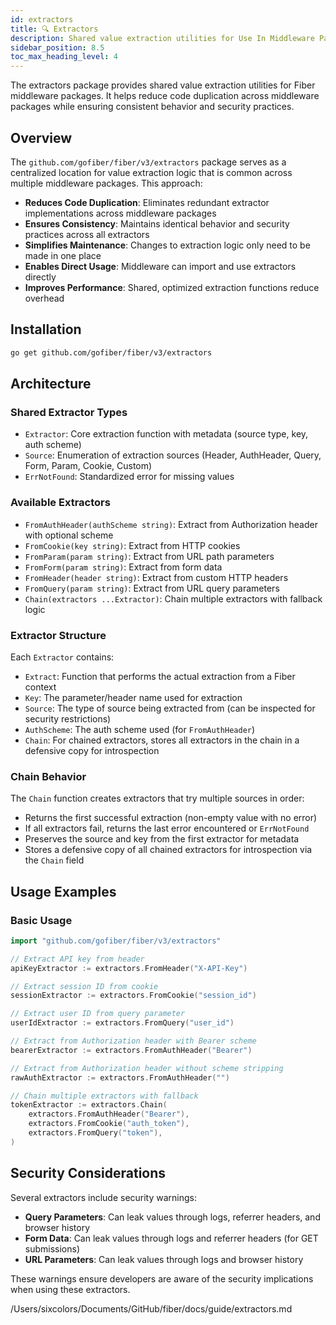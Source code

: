 ```yaml
---
id: extractors
title: 🔍 Extractors
description: Shared value extraction utilities for Use In Middleware Packages
sidebar_position: 8.5
toc_max_heading_level: 4
---
```


The extractors package provides shared value extraction utilities for Fiber middleware packages. It helps reduce code duplication across middleware packages while ensuring consistent behavior and security practices.

## Overview

The `github.com/gofiber/fiber/v3/extractors` package serves as a centralized location for value extraction logic that is common across multiple middleware packages. This approach:

- **Reduces Code Duplication**: Eliminates redundant extractor implementations across middleware packages
- **Ensures Consistency**: Maintains identical behavior and security practices across all extractors
- **Simplifies Maintenance**: Changes to extraction logic only need to be made in one place
- **Enables Direct Usage**: Middleware can import and use extractors directly
- **Improves Performance**: Shared, optimized extraction functions reduce overhead

## Installation

```bash
go get github.com/gofiber/fiber/v3/extractors
```

## Architecture

### Shared Extractor Types

- `Extractor`: Core extraction function with metadata (source type, key, auth scheme)
- `Source`: Enumeration of extraction sources (Header, AuthHeader, Query, Form, Param, Cookie, Custom)
- `ErrNotFound`: Standardized error for missing values

### Available Extractors

- `FromAuthHeader(authScheme string)`: Extract from Authorization header with optional scheme
- `FromCookie(key string)`: Extract from HTTP cookies
- `FromParam(param string)`: Extract from URL path parameters
- `FromForm(param string)`: Extract from form data
- `FromHeader(header string)`: Extract from custom HTTP headers
- `FromQuery(param string)`: Extract from URL query parameters
- `Chain(extractors ...Extractor)`: Chain multiple extractors with fallback logic

### Extractor Structure

Each `Extractor` contains:

- `Extract`: Function that performs the actual extraction from a Fiber context
- `Key`: The parameter/header name used for extraction
- `Source`: The type of source being extracted from (can be inspected for security restrictions)
- `AuthScheme`: The auth scheme used (for `FromAuthHeader`)
- `Chain`: For chained extractors, stores all extractors in the chain in a defensive copy for introspection

### Chain Behavior

The `Chain` function creates extractors that try multiple sources in order:

- Returns the first successful extraction (non-empty value with no error)
- If all extractors fail, returns the last error encountered or `ErrNotFound`
- Preserves the source and key from the first extractor for metadata
- Stores a defensive copy of all chained extractors for introspection via the `Chain` field

## Usage Examples

### Basic Usage

```go
import "github.com/gofiber/fiber/v3/extractors"

// Extract API key from header
apiKeyExtractor := extractors.FromHeader("X-API-Key")

// Extract session ID from cookie
sessionExtractor := extractors.FromCookie("session_id")

// Extract user ID from query parameter
userIdExtractor := extractors.FromQuery("user_id")

// Extract from Authorization header with Bearer scheme
bearerExtractor := extractors.FromAuthHeader("Bearer")

// Extract from Authorization header without scheme stripping
rawAuthExtractor := extractors.FromAuthHeader("")

// Chain multiple extractors with fallback
tokenExtractor := extractors.Chain(
    extractors.FromAuthHeader("Bearer"),
    extractors.FromCookie("auth_token"),
    extractors.FromQuery("token"),
)
```

## Security Considerations

Several extractors include security warnings:

- **Query Parameters**: Can leak values through logs, referrer headers, and browser history
- **Form Data**: Can leak values through logs and referrer headers (for GET submissions)
- **URL Parameters**: Can leak values through logs and browser history

These warnings ensure developers are aware of the security implications when using these extractors.

<parameter name="filePath">/Users/sixcolors/Documents/GitHub/fiber/docs/guide/extractors.md
